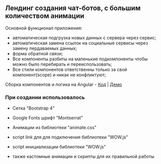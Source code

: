 ## Лендинг создания чат-ботов,  с большим количеством анимации

Основной функционал приложения:
- автоматическая подгрузка новых данных с сервера через сервис;
- автоматическая замена ссылок на социальные сервисы через замену пердаваемых данных;
- форма обратной связи;
- Все компоненты разбиты на маленькие подкомпоненты чтобы можно было перебирать и переиспользовать;
- Все стили компонентов ответственны только за свой компонент(scope) и никак не конфликтуют;

Сборка компонентов и логика на Angular - [Код](https://github.com/Wokh-Dada/botDevelAppInAngular) | [Демо](https://wokh-dada.github.io/botDevelAppInAngular/)

### При создании использовалось

- Сетка "Bootstrap 4" 
- Google Fonts шрифт "Montserrat"
- Анимации из библиотеки "animate.css"
- script link для для подключения библиотеки "WOW.js"

- script инициализации библиотеки "WOW.js"
- также кастомные анимации и скрипты для их правильной работы